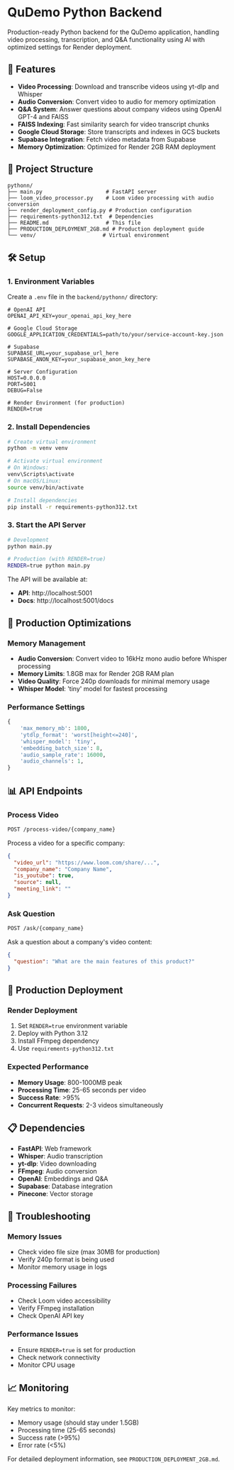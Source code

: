# QuDemo Python Backend

Production-ready Python backend for the QuDemo application, handling video processing, transcription, and Q&A functionality using AI with optimized settings for Render deployment.

## 🚀 Features

- **Video Processing**: Download and transcribe videos using yt-dlp and Whisper
- **Audio Conversion**: Convert video to audio for memory optimization
- **Q&A System**: Answer questions about company videos using OpenAI GPT-4 and FAISS
- **FAISS Indexing**: Fast similarity search for video transcript chunks
- **Google Cloud Storage**: Store transcripts and indexes in GCS buckets
- **Supabase Integration**: Fetch video metadata from Supabase
- **Memory Optimization**: Optimized for Render 2GB RAM deployment

## 📁 Project Structure

```
pythonn/
├── main.py                    # FastAPI server
├── loom_video_processor.py    # Loom video processing with audio conversion
├── render_deployment_config.py # Production configuration
├── requirements-python312.txt  # Dependencies
├── README.md                  # This file
├── PRODUCTION_DEPLOYMENT_2GB.md # Production deployment guide
└── venv/                     # Virtual environment
```

## 🛠️ Setup

### 1. Environment Variables

Create a `.env` file in the `backend/pythonn/` directory:

```env
# OpenAI API
OPENAI_API_KEY=your_openai_api_key_here

# Google Cloud Storage
GOOGLE_APPLICATION_CREDENTIALS=path/to/your/service-account-key.json

# Supabase
SUPABASE_URL=your_supabase_url_here
SUPABASE_ANON_KEY=your_supabase_anon_key_here

# Server Configuration
HOST=0.0.0.0
PORT=5001
DEBUG=False

# Render Environment (for production)
RENDER=true
```

### 2. Install Dependencies

```bash
# Create virtual environment
python -m venv venv

# Activate virtual environment
# On Windows:
venv\Scripts\activate
# On macOS/Linux:
source venv/bin/activate

# Install dependencies
pip install -r requirements-python312.txt
```

### 3. Start the API Server

```bash
# Development
python main.py

# Production (with RENDER=true)
RENDER=true python main.py
```

The API will be available at:
- **API**: http://localhost:5001
- **Docs**: http://localhost:5001/docs

## 🎯 Production Optimizations

### Memory Management
- **Audio Conversion**: Convert video to 16kHz mono audio before Whisper processing
- **Memory Limits**: 1.8GB max for Render 2GB RAM plan
- **Video Quality**: Force 240p downloads for minimal memory usage
- **Whisper Model**: 'tiny' model for fastest processing

### Performance Settings
```python
{
    'max_memory_mb': 1800,
    'ytdlp_format': 'worst[height<=240]',
    'whisper_model': 'tiny',
    'embedding_batch_size': 8,
    'audio_sample_rate': 16000,
    'audio_channels': 1,
}
```

## 📊 API Endpoints

### Process Video
```bash
POST /process-video/{company_name}
```

Process a video for a specific company:
```json
{
  "video_url": "https://www.loom.com/share/...",
  "company_name": "Company Name",
  "is_youtube": true,
  "source": null,
  "meeting_link": ""
}
```

### Ask Question
```bash
POST /ask/{company_name}
```

Ask a question about a company's video content:
```json
{
  "question": "What are the main features of this product?"
}
```

## 🔧 Production Deployment

### Render Deployment
1. Set `RENDER=true` environment variable
2. Deploy with Python 3.12
3. Install FFmpeg dependency
4. Use `requirements-python312.txt`

### Expected Performance
- **Memory Usage**: 800-1000MB peak
- **Processing Time**: 25-65 seconds per video
- **Success Rate**: >95%
- **Concurrent Requests**: 2-3 videos simultaneously

## 📋 Dependencies

- **FastAPI**: Web framework
- **Whisper**: Audio transcription
- **yt-dlp**: Video downloading
- **FFmpeg**: Audio conversion
- **OpenAI**: Embeddings and Q&A
- **Supabase**: Database integration
- **Pinecone**: Vector storage

## 🚨 Troubleshooting

### Memory Issues
- Check video file size (max 30MB for production)
- Verify 240p format is being used
- Monitor memory usage in logs

### Processing Failures
- Check Loom video accessibility
- Verify FFmpeg installation
- Check OpenAI API key

### Performance Issues
- Ensure `RENDER=true` is set for production
- Check network connectivity
- Monitor CPU usage

## 📈 Monitoring

Key metrics to monitor:
- Memory usage (should stay under 1.5GB)
- Processing time (25-65 seconds)
- Success rate (>95%)
- Error rate (<5%)

For detailed deployment information, see `PRODUCTION_DEPLOYMENT_2GB.md`. 